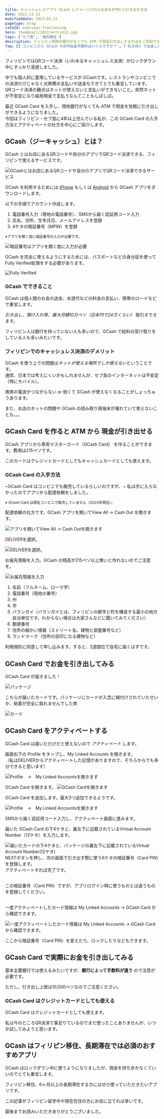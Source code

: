```yaml
---
title: キャッシュレスアプリ GCash にチャージされたお金をATMから引き出す方法
date: 2022-11-23
modifieddate: 2023-01-21
pagetype: blog
cateId: overseas-freelancing
hero: thumbnail/2022/entry512.jpg
tags: ["セブ島", '海外移住']
description: フィリピン現地の銀行がなくても ATM で現金引き出しする方法をご存知ですか？GCash Card の入手方法とアクティベートの仕方を中心にご紹介。GCash はQRコード決済アプリの一種。決済だけじゃなく光熱費の支払いや送金など、とても重宝。語学留学で長期滞在する方、フィリピンに住んでいている方必見。
faq: [['コンビニだと GCash のATM出金手数料はいくらですか？','7-ELEVEn で出金したら18ペソでした。どの銀行がいいか試してみてください(2023年1月時点)。'],['コンビニでの GCash のATM引き出し上限額はいくらですか？','7-ELEVEn で10,000ペソです(2023年1月時点)。銀行によって上限額はまちまちですが、GCash自体の限度額が100,000ペソなのでそちらもご注意ください。'],['GCashカードはどこで手に入りますか？','GCash アプリから入手可能です。以前はコンビニでも入手可能したが、現在は行っていないようです。','https://ginneko-atelier.com/blogs/entry512/#gcash-card-%E3%81%AE%E5%85%A5%E6%89%8B%E6%96%B9%E6%B3%95']]
---
```

フィリピンではQRコード決済（いわゆるキャッシュレス決済）がロックダウン中にすっかり浸透しました。

中でも個人的に愛用しているサービスが GCashです。レストランやコンビニでの決済だけじゃなく光熱費の支払いや送金もできてとても重宝しています。<br>QRコード決済の難点はネットが使えないと支払いができないこと。突然ネットが不安定になり結局現金で支払うなんてこともしばしば。

最近 GCash Card を入手し、現地銀行がなくても ATM で現金を気軽に引き出しができるようになりました。<br>今回はフィリピン・セブ島に4年以上住んでいる私が、この GCash Card の入手方法とアクティベートの仕方を中心にご紹介します。

<prof></prof>
## GCash（ジーキャッシュ）とは？
GCash とはお店にあるQRコードや自分のアプリでQRコード決済できる、フィリピンで使えるサービスです。

![GCashとはお店にあるQRコードや自分のアプリでQRコード決済できるサービス](./images/2022/11/entry512-00.jpg)

GCash を利用するためには [iPhone](https://apps.apple.com/ph/app/gcash/id520020791) もしくは [Android](https://play.google.com/store/apps/details?id=com.globe.gcash.android&hl=en_US&gl=US) から GCash アプリをダウンロードします。

以下の手順でアカウント作成します。

1. 電話番号入力（現地の電話番号）、SMSから届く認証用コード入力
2. 氏名、住所、生年月日、メールアドレスを登録
3. 4ケタの暗証番号（MPIN）を登録

<small>※アプリを開く度に暗証番号の入力が必要です。</small>

![暗証番号はアプリを開く度に入力が必要](./images/2022/11/entry512-01.png)

GCash を完全に使えるようにするためには、パスポートなどの身分証を使ってFully Verified処理をする必要があります。

![Fully Verified](./images/2022/11/entry512-02.png)

### GCash でできること
GCash は個人間のお金の送金、水道代などの料金の支払い、携帯のロードなどで重宝します。

*引き出し、預け入れ等、最大月額10万ペソ（日本円で24万くらい）* 取引きできます。

フィリピン人は銀行を持っていない人も多いので、GCash で給料の受け取りをしている人も多いみたいです。

<msg txt="大きな買い物はできませんが、ちょっとした長期滞在する人には十分な額ではないでしょうか？"></msg>

### フィリピンでのキャッシュレス決済のデメリット
GCash を使う上での問題は*ネットが使える場所でしか使えない*ということです。<br>
通常、日本では考えにくいかもしれませんが、セブ島のインターネットは不安定（特にモバイル）。

携帯の電波がつながらない or 弱くて GCash が使えなくなることがしょっちゅうあります。

また、お店のネットの問題や GCash の読み取り用端末が壊れていて使えないことも。。。

<msg txt="スーパーに行ったら決済に手間取ってレジに行列できているなんてことも笑"></msg>

## GCash Card を作ると ATM から 現金が引き出せる
GCash アプリから専用マスターカード（GCash Card） を作ることができます。費用は215ペソです。

このカードはクレジットカードとしてもキャッシュカードとしても使えます。

### GCash Card の入手方法
~GCash Card はコンビニでも販売しているらしいのですが、~ 私は手に入らなかったのでアプリから配達依頼をしました。

<p><small>※ GCash Card は現在コンビニで販売していません（2023年現在）。</small></p>

配達依頼の仕方です。GCash アプリを開いてView All → Cash Out を開きます。

![アプリを開いてView All → Cash Outを開きます](./images/2022/11/entry512-03.png)

DELIVERを選択。

![DELIVERを選択。](./images/2022/11/entry512-04.png)

お届先情報を入力。GCash の残高が215ペソ以上無いと作れないのでご注意を。

![お届先情報を入力](./images/2022/11/entry512-05.png)

1. 名前（フルネーム、ローマ字）
2. 電話番号（現地の番号）
3. 州
4. 市
5. バランガイ（バランガイとは、フィリピンの都市と町を構成する最小の地方自治単位です。わからない場合は大家さんなどに聞いてみてください）
6. 郵便番号
7. 住所の細かい情報（ストリート名、建物と部屋番号など）
9. ランドマーク（住所の目印になる建物など）

利用規約に同意して申し込みます。すると、2週間位で自宅に届くはずです。

## GCash Card でお金を引き出してみる
GCash Card が届きました！

![パッケージ](./images/2022/11/entry512-06.jpg)

こちらが届いたカードです。パッケージにカードが入念に糊付けされていたせいか、粘着が完全に取れませんでした笑

![カード](./images/2022/11/entry512-07.jpg)

## GCash Card をアクティベートする
GCash Card は届いただけだと使えないので *アクティベート* します。

画面右下の Profile をタップし、My Linked Accounts を開きます。<br>
（私はDELIVERからアクティベートした記憶がありますので、そちらからでも多分できると思います）

![Profile　→　My Linked Accountsを開きます](./images/2022/11/entry512-08.png)

GCash Card を開きます。
![GCash Cardを開きます](./images/2022/11/entry512-10.png)

GCash Card を追加します。最大3つ追加できるようです。

![Profile　→　My Linked Accountsを開きます](./images/2022/11/entry512-09.png)

SMSから届く認証用コード入力し、アクティベート画面に進みます。

届いた GCash Card の下4ケタと、裏左下に記載されているVirtual Account Number（12ケタ）を入力します。

![届いたカードの下4ケタと、パッケージの裏左下に記載されているVirtual Account Number(12ケタ)](./images/2022/11/entry512-11.png)
NEXTボタンを押し、次の画面で引き出す際に使う6ケタの暗証番号（Card PIN）を登録します。<br>アクティベートすれば完了です。

<br>この暗証番号（Card PIN）ですが、アプリログイン時に使うものとは違うものを登録してください。

<br>一度アクティベートしたカード情報は My Linked Accounts → GCash Card から確認できます。

![一度アクティベートしたカード情報は My Linked Accounts → GCash Card から確認できます。](./images/2022/11/entry512-12.png)

ここから暗証番号（Card PIN）を変えたり、ロックしたりなどもできます。

## GCash Card で実際にお金を引き出してみる

基本主要銀行では使えるみたいですが、**銀行によって手数料が違う** ので注意が必要です。

<msg txt="ちなみにセブンイレブンのATMでの手数料は18ペソでした!!"></msg>

ただし、引き出し上限は10,000ペソなのでご注意ください。

### GCash Card はクレジットカードとしても使える
GCash Card はクレジットカードとしても使えます。

私は今のところQR決済で事足りているのでまだ使ったことありませんが、いつか試してみようと思います。

## GCash はフィリピン移住、長期滞在では必須のおすすめアプリ
GCash はロックダウン中に使うようになりましたが、現金を持ち歩かなくていいのでとても重宝します。

フィリピン移住、6ヶ月以上の長期滞在する方にはぜひ使っていただきたいアプリです。

この記事がフィリピン留学中や現在在住の方にお役に立てれば幸いです。

最後までお読みいただきありがとうございました。

